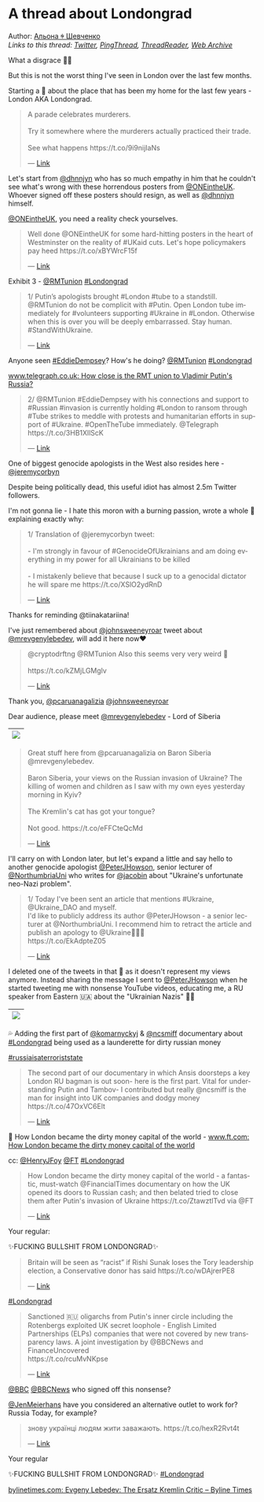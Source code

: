 # A thread about Londongrad

Author: [Альона ꑭ Шевченко](https://twitter.com/cryptodrftng)  
*Links to this thread: [Twitter](https://twitter.com/cryptodrftng/status/1538618555196919808), [PingThread](https://pingthread.com/thread/1538618555196919808), [ThreadReader](https://threadreaderapp.com/thread/1538618555196919808.html), [Web Archive](https://web.archive.org/web/*/https://twitter.com/cryptodrftng/status/1538618555196919808)*

What a disgrace 🤦‍♀️

But this is not the worst thing I've seen in London over the last few months. 

Starting a 🧵 about the place that has been my home for the last few years - London AKA Londongrad.

<blockquote class="twitter-tweet">
    <p lang="en" dir="ltr">
    A parade celebrates murderers. <br />
    <br />
    Try it somewhere where the murderers actually practiced their trade.<br />
    <br />
    See what happens https://t.co/9i9nijIaNs<br />
    </p>
    &mdash; <a href="https://twitter.com/IlvesToomas/status/1538435949910163456">Link</a>
</blockquote>

Let's start from [@dhnnjyn](https://twitter.com/dhnnjyn) who has so much empathy in him that he couldn't see what's wrong with these horrendous posters from [@ONEintheUK](https://twitter.com/ONEintheUK). Whoever signed off these posters should resign, as well as [@dhnnjyn](https://twitter.com/dhnnjyn) himself. 

[@ONEintheUK](https://twitter.com/ONEintheUK), you need a reality check yourselves.

<blockquote class="twitter-tweet">
    <p lang="en" dir="ltr">
    Well done @ONEintheUK for some hard-hitting posters in the heart of Westminster on the reality of #UKaid cuts. Let&#39;s hope policymakers pay heed https://t.co/xBYWrcF15f<br />
    </p>
    &mdash; <a href="https://twitter.com/dhnnjyn/status/1534851470876676097">Link</a>
</blockquote>

Exhibit 3 - [@RMTunion](https://twitter.com/RMTunion) [#Londongrad](https://twitter.com/hashtag/Londongrad)

<blockquote class="twitter-tweet">
    <p lang="en" dir="ltr">
    1/ Putin’s apologists brought #London #tube to a standstill. @RMTunion do not be complicit with #Putin.  Open London tube immediately for #volunteers supporting #Ukraine in #London. Otherwise when this is over you will be deeply embarrassed. Stay human. #StandWithUkraine.<br />
    </p>
    &mdash; <a href="https://twitter.com/cryptodrftng/status/1498940102323625987">Link</a>
</blockquote>

Anyone seen [#EddieDempsey](https://twitter.com/hashtag/EddieDempsey)? How's he doing? [@RMTunion](https://twitter.com/RMTunion) [#Londongrad](https://twitter.com/hashtag/Londongrad) 

[www.telegraph.co.uk: How close is the RMT union to Vladimir Putin's Russia?](https://www.telegraph.co.uk/news/2022/03/01/enemy-underground-putin-apologists-brought-london-standstill/)

<blockquote class="twitter-tweet">
    <p lang="en" dir="ltr">
    2/ @RMTunion #EddieDempsey with his connections and support to #Russian #invasion is currently holding #London to ransom through #Tube strikes to meddle with protests and humanitarian efforts in support of #Ukraine. #OpenTheTube immediately. @Telegraph <br />
    https://t.co/3HB1XllScK<br />
    </p>
    &mdash; <a href="https://twitter.com/cryptodrftng/status/1498942581685825536">Link</a>
</blockquote>

One of biggest genocide apologists in the West also resides here - [@jeremycorbyn](https://twitter.com/jeremycorbyn) 

Despite being politically dead, this useful idiot has almost 2.5m Twitter followers. 

I'm not gonna lie - I hate this moron with a burning passion, wrote a whole 🧵explaining exactly why:

<blockquote class="twitter-tweet">
    <p lang="en" dir="ltr">
    1/ Translation of @jeremycorbyn tweet:<br />
    <br />
    - I&#39;m strongly in favour of #GenocideOfUkrainians and am doing everything in my power for all Ukrainians to be killed<br />
    <br />
    - I mistakenly believe that because I suck up to a genocidal dictator he will spare me https://t.co/XSlO2ydRnD<br />
    </p>
    &mdash; <a href="https://twitter.com/cryptodrftng/status/1526508315609636864">Link</a>
</blockquote>

Thanks for reminding @tiinakatariina! 

I've just remembered about [@johnsweeneyroar](https://twitter.com/johnsweeneyroar) tweet about [@mrevgenylebedev](https://twitter.com/mrevgenylebedev), will add it here now❤️

<blockquote class="twitter-tweet">
    <p lang="en" dir="ltr">
    @cryptodrftng @RMTunion Also this seems very very weird 🤔<br />
    <br />
    https://t.co/kZMjLGMglv<br />
    </p>
    &mdash; <a href="https://twitter.com/katariiinak/status/1538624019188031490">Link</a>
</blockquote>

Thank you, [@pcaruanagalizia](https://twitter.com/pcaruanagalizia) [@johnsweeneyroar](https://twitter.com/johnsweeneyroar) 

Dear audience, please meet [@mrevgenylebedev](https://twitter.com/mrevgenylebedev) - Lord of Siberia

| [![](https://pbs.twimg.com/media/FVpXzMcXwAAel6M.jpg)](https://pbs.twimg.com/media/FVpXzMcXwAAel6M.jpg) |
| :-: |

<blockquote class="twitter-tweet">
    <p lang="en" dir="ltr">
    Great stuff here from @pcaruanagalizia on Baron Siberia @mrevgenylebedev. <br />
    <br />
    Baron Siberia, your views on the Russian invasion of Ukraine? The killing of women and children as I saw with my own eyes yesterday morning in Kyiv? <br />
    <br />
    The Kremlin&#39;s cat has got your tongue? <br />
    <br />
    Not good. https://t.co/eFFCteQcMd<br />
    </p>
    &mdash; <a href="https://twitter.com/johnsweeneyroar/status/1499290354251673602">Link</a>
</blockquote>

I'll carry on with London later, but let's expand a little and say hello to another genocide apologist [@PeterJHowson](https://twitter.com/PeterJHowson), senior lecturer of [@NorthumbriaUni](https://twitter.com/NorthumbriaUni) who writes for [@jacobin](https://twitter.com/jacobin) about "Ukraine's unfortunate neo-Nazi problem".

<blockquote class="twitter-tweet">
    <p lang="en" dir="ltr">
    1/ Today I&#39;ve been sent an article that mentions #Ukraine, @Ukraine_DAO and myself. <br />
    I&#39;d like to publicly address its author @PeterJHowson - a senior lecturer at @NorthumbriaUni. I recommend him to retract the article and publish an apology to @Ukraine🧵🇺🇦<br />
    https://t.co/EkAdpteZ05<br />
    </p>
    &mdash; <a href="https://twitter.com/cryptodrftng/status/1505576857793671176">Link</a>
</blockquote>

I deleted one of the tweets in that 🧵 as it doesn't represent my views anymore. Instead sharing the message I sent to [@PeterJHowson](https://twitter.com/PeterJHowson) when he started tweeting me with nonsense YouTube videos, educating me, a RU speaker from Eastern 🇺🇦 about the "Ukrainian Nazis" 🤦‍♀️

| [![](https://pbs.twimg.com/media/FVpaHPnWUAUT3ea.jpg)](https://pbs.twimg.com/media/FVpaHPnWUAUT3ea.jpg) |
| :-: |

💦 Adding the first part of [@komarnyckyj](https://twitter.com/komarnyckyj) & [@ncsmiff](https://twitter.com/ncsmiff) documentary about [#Londongrad](https://twitter.com/hashtag/Londongrad) being used as a launderette for dirty russian money

[#russiaisaterroriststate](https://twitter.com/hashtag/russiaisaterroriststate)



<blockquote class="twitter-tweet">
    <p lang="en" dir="ltr">
    The second part of our documentary in which Ansis doorsteps a key London RU bagman is out soon- here is the first part. Vital for understanding Putin and Tambov- I contributed but really @ncsmiff is the man for insight into UK companies and dodgy money https://t.co/47OxVC6Elt<br />
    </p>
    &mdash; <a href="https://twitter.com/komarnyckyj/status/1547250026124042240">Link</a>
</blockquote>

💸 How London became the dirty money capital of the world - [www.ft.com: How London became the dirty money capital of the world](https://www.ft.com/video/d3bafb94-9dbd-4c1e-8016-8cd8331960f1)

cc: [@HenryJFoy](https://twitter.com/HenryJFoy) [@FT](https://twitter.com/FT) [#Londongrad](https://twitter.com/hashtag/Londongrad)

<blockquote class="twitter-tweet">
    <p lang="en" dir="ltr">
    How London became the dirty money capital of the world - a fantastic, must-watch @FinancialTimes documentary on how the UK opened its doors to Russian cash; and then belated tried to close them after Putin&#39;s invasion of Ukraine https://t.co/ZtawztlTvd via @FT<br />
    </p>
    &mdash; <a href="https://twitter.com/HenryJFoy/status/1517420725140865029">Link</a>
</blockquote>

Your regular: 

✨FUCKING BULLSHIT FROM LONDONGRAD✨

<blockquote class="twitter-tweet">
    <p lang="en" dir="ltr">
    Britain will be seen as “racist” if Rishi Sunak loses the Tory leadership election, a Conservative donor has said https://t.co/wDAjrerPE8<br />
    </p>
    &mdash; <a href="https://twitter.com/Telegraph/status/1552362096180219904">Link</a>
</blockquote>

[#Londongrad](https://twitter.com/hashtag/Londongrad)

<blockquote class="twitter-tweet">
    <p lang="en" dir="ltr">
    Sanctioned 🇷🇺 oligarchs from Putin&#39;s inner circle including the Rotenbergs exploited UK secret loophole - English Limited Partnerships (ELPs) companies that were not covered by new transparency laws. A joint investigation by  @BBCNews and FinanceUncovered<br />
    https://t.co/rcuMvNKpse<br />
    </p>
    &mdash; <a href="https://twitter.com/Gerashchenko_en/status/1556618119782727683">Link</a>
</blockquote>

[@BBC](https://twitter.com/BBC) [@BBCNews](https://twitter.com/BBCNews) who signed off this nonsense?

[@JenMeierhans](https://twitter.com/JenMeierhans) have you considered an alternative outlet to work for? Russia Today, for example?

<blockquote class="twitter-tweet">
    <p lang="en" dir="ltr">
    знову українці людям жити заважають. https://t.co/hexR2Rvt4t<br />
    </p>
    &mdash; <a href="https://twitter.com/olli_kahn/status/1562005577097789440">Link</a>
</blockquote>

Your regular

✨FUCKING BULLSHIT FROM LONDONGRAD✨ [#Londongrad](https://twitter.com/hashtag/Londongrad)

[bylinetimes.com: Evgeny Lebedev: The Ersatz Kremlin Critic – Byline Times](https://bylinetimes.com/2022/03/09/evgeny-lebedev-the-ersatz-kremlin-critic/)
